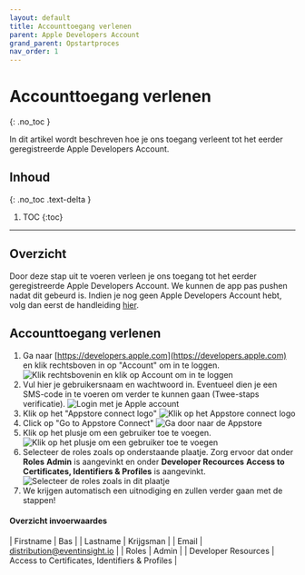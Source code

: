```yaml
---
layout: default
title: Accounttoegang verlenen
parent: Apple Developers Account
grand_parent: Opstartproces
nav_order: 1
---
```


# Accounttoegang verlenen
{: .no_toc }

In dit artikel wordt beschreven hoe je ons toegang verleent tot het eerder geregistreerde Apple Developers Account.

## Inhoud
{: .no_toc .text-delta }

1. TOC
{:toc}

---

## Overzicht
Door deze stap uit te voeren verleen je ons toegang tot het eerder geregistreerde Apple Developers Account. We kunnen de app pas pushen nadat dit gebeurd is. Indien je nog geen Apple Developers Account hebt, volg dan eerst de handleiding [hier](/docs/startup/apple-dev).

## Accounttoegang verlenen

1. Ga naar [https://developers.apple.com](https://developers.apple.com) en klik rechtsboven in op "Account" om in te loggen. 
![Klik rechtsbovenin en klik op Account om in te loggen](/assets/screenshots/vragenlijst/stap1.png)
2. Vul hier je gebruikersnaam en wachtwoord in. Eventueel dien je een SMS-code in te voeren om verder te kunnen gaan (Twee-staps verificatie).
![Login met je Apple account](/assets/screenshots/vragenlijst/stap2.png)
3. Klik op het "Appstore connect logo"
![Klik op het Appstore connect logo](/assets/screenshots/vragenlijst/stap3.png)
4. Click op "Go to Appstore Connect"
![Ga door naar de Appstore](/assets/screenshots/vragenlijst/stap4.png)
5. Klik op het plusje om een gebruiker toe te voegen.
![Klik op het plusje om een gebruiker toe te voegen](/assets/screenshots/vragenlijst/stap5.png)
6. Selecteer de roles zoals op onderstaande plaatje. Zorg ervoor dat onder __Roles__ **Admin** is aangevinkt en onder __Developer Recources__ **Access to Certificates, Identifiers & Profiles** is aangevinkt.
![Selecteer de roles zoals in dit plaatje](/assets/screenshots/vragenlijst/stap6.png)
7. We krijgen automatisch een uitnodiging en zullen verder gaan met de stappen!

#### Overzicht invoerwaardes

| Firstname | Bas |
| Lastname | Krijgsman |
| Email | distribution@eventinsight.io |
| Roles | Admin |
| Developer Resources | Access to Certificates, Identifiers & Profiles | 